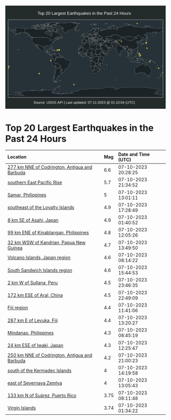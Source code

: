 ![Map](./map.png)

# Top 20 Largest Earthquakes in the Past 24 Hours

| Location | Mag | Date and Time (UTC) |
|:---|:---|:---|
| [277 km NNE of Codrington, Antigua and Barbuda](https://earthquake.usgs.gov/earthquakes/eventpage/us7000keq3) | 6.6 | 07-10-2023 20:28:25 |
| [southern East Pacific Rise](https://earthquake.usgs.gov/earthquakes/eventpage/us7000kequ) | 5.7 | 07-10-2023 21:34:52 |
| [Samar, Philippines](https://earthquake.usgs.gov/earthquakes/eventpage/usd000k1rd) | 5 | 07-10-2023 13:01:11 |
| [southeast of the Loyalty Islands](https://earthquake.usgs.gov/earthquakes/eventpage/us7000kenr) | 4.9 | 07-10-2023 17:28:49 |
| [8 km SE of Asahi, Japan](https://earthquake.usgs.gov/earthquakes/eventpage/us6000kr8w) | 4.9 | 07-10-2023 01:40:52 |
| [99 km ENE of Kinablangan, Philippines](https://earthquake.usgs.gov/earthquakes/eventpage/us6000kraw) | 4.8 | 07-10-2023 12:05:26 |
| [32 km WSW of Kandrian, Papua New Guinea](https://earthquake.usgs.gov/earthquakes/eventpage/us7000keld) | 4.7 | 07-10-2023 13:49:50 |
| [Volcano Islands, Japan region](https://earthquake.usgs.gov/earthquakes/eventpage/us6000kra8) | 4.6 | 07-10-2023 08:14:22 |
| [South Sandwich Islands region](https://earthquake.usgs.gov/earthquakes/eventpage/us7000keni) | 4.6 | 07-10-2023 15:44:53 |
| [2 km W of Sullana, Peru](https://earthquake.usgs.gov/earthquakes/eventpage/us7000kerd) | 4.5 | 07-10-2023 23:46:35 |
| [172 km ESE of Aral, China](https://earthquake.usgs.gov/earthquakes/eventpage/us7000ker8) | 4.5 | 07-10-2023 22:49:09 |
| [Fiji region](https://earthquake.usgs.gov/earthquakes/eventpage/us6000krau) | 4.4 | 07-10-2023 11:41:06 |
| [287 km E of Levuka, Fiji](https://earthquake.usgs.gov/earthquakes/eventpage/us7000kel2) | 4.4 | 07-10-2023 13:20:27 |
| [Mindanao, Philippines](https://earthquake.usgs.gov/earthquakes/eventpage/us6000krae) | 4.3 | 07-10-2023 08:45:19 |
| [24 km ESE of Iwaki, Japan](https://earthquake.usgs.gov/earthquakes/eventpage/us6000krb0) | 4.3 | 07-10-2023 12:25:47 |
| [250 km NNE of Codrington, Antigua and Barbuda](https://earthquake.usgs.gov/earthquakes/eventpage/us7000keqe) | 4.2 | 07-10-2023 21:00:23 |
| [south of the Kermadec Islands](https://earthquake.usgs.gov/earthquakes/eventpage/us7000kelf) | 4 | 07-10-2023 14:19:58 |
| [east of Severnaya Zemlya](https://earthquake.usgs.gov/earthquakes/eventpage/us7000kelh) | 4 | 07-10-2023 13:05:43 |
| [133 km N of Suárez, Puerto Rico](https://earthquake.usgs.gov/earthquakes/eventpage/pr2023191001) | 3.75 | 07-10-2023 08:11:48 |
| [Virgin Islands](https://earthquake.usgs.gov/earthquakes/eventpage/pr2023191000) | 3.74 | 07-10-2023 01:34:22 |
